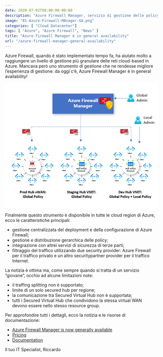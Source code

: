 ```yaml
---
date: 2020-07-02T08:00:00-00:00
description: "Azure Firewall Manager, servizio di gestione delle policy di sicurezza e delle rotte per perimetri cloud-based, è in General Availability"
image: "01-Azure-Firewall-MAnager-GA.png"
categories: [ "Cloud Datacenter"]
tags: [ "Azure", "Azure Firewall", "News" ]
title: "Azure Firewall Manager è in general availability"
url: "/azure-firewall-manager-general-availability"
---
```

Azure Firewall, quando è stato implementato tempo fa, ha aiutato molto a raggiungere un livello di gestione più granulare delle reti cloud-based in Azure. Mancava però uno strumento di gestione che ne rendesse migliore l’esperienza di gestione: da oggi c’è, Azure Firewall Manager è in general availability!

![Azure Firewall Manager](01-Azure-Firewall-MAnager-GA.png)

Finalmente questo strumento è disponibile in tutte le cloud region di Azure, ecco le caratteristiche principali:
- gestione centralizzata del deployment e della configurazione di Azure Firewall;
- gestione e distribuzione gerarchica delle policy;
- integrazione con altrei servizi di sicurezza di terze parti;
- filtraggio del traffico utilizzando due security provider: Azure Firewall per il traffico privato e un altro securitypartner provider per il traffico Internet.

La notizia è ottima ma, come sempre quando si tratta di un servizio “giovane”, occhio ad alcune limitazioni note:
- il traffing splitting non è supportato;
- limite di un solo secured hub per regione;
- la comunicazione tra Secured Virtual Hub non è supportata;
- tutti i Secured Virtual Hub che condividono la stessa virtual WAN devono essere nello stesso resource group.

Per approfondire tutti i dettagli, ecco la notizia e le risorse di documentazione:
- [Azure Firewall Manager is now generally available](https://azure.microsoft.com/en-us/updates/azure-firewall-manager-is-now-generally-available/)
- [Pricing](https://azure.microsoft.com/en-us/pricing/details/firewall-manager/)
- [Documentation](https://docs.microsoft.com/en-us/azure/firewall-manager/)

Il tuo IT Specialist, Riccardo

